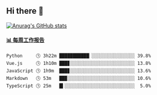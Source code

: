 ## Hi there 👋

[![Anurag's GitHub stats](https://github-readme-stats-orilights.vercel.app/api?username=orilights)](https://github.com/anuraghazra/github-readme-stats)

<!--
**OriLight152/OriLight152** is a ✨ _special_ ✨ repository because its `README.md` (this file) appears on your GitHub profile.

Here are some ideas to get you started:

- 🔭 I’m currently working on ...
- 🌱 I’m currently learning ...
- 👯 I’m looking to collaborate on ...
- 🤔 I’m looking for help with ...
- 💬 Ask me about ...
- 📫 How to reach me: ...
- 😄 Pronouns: ...
- ⚡ Fun fact: ...
-->

<!-- waka-box start -->
#### <a href="https://gist.github.com/92c8d5b388768c10efcba86e82b7c4fb" target="_blank">📊 每周工作报告</a>
```text
Python     🕓 3h22m ███████████▏░░░░░░░░░░░░░░░░ 39.8%
Vue.js     🕓 1h10m ███▊░░░░░░░░░░░░░░░░░░░░░░░░ 13.8%
JavaScript 🕓 1h9m  ███▊░░░░░░░░░░░░░░░░░░░░░░░░ 13.6%
Markdown   🕓 53m   ██▉░░░░░░░░░░░░░░░░░░░░░░░░░ 10.6%
TypeScript 🕓 25m   █▍░░░░░░░░░░░░░░░░░░░░░░░░░░  5.0%
```
<!-- Powered by https://github.com/journey-ad/waka-box-go . -->
<!-- waka-box end -->
